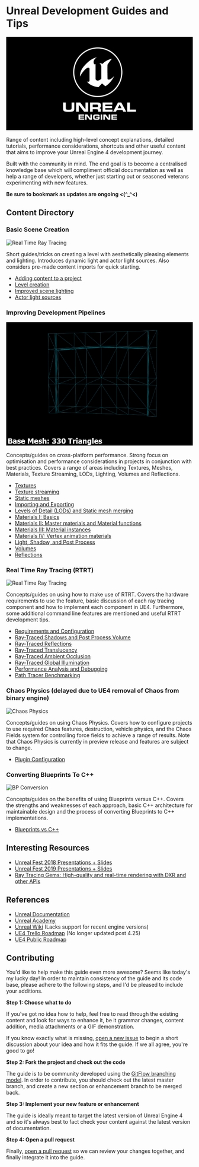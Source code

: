 # Unreal Development Guides and Tips

![Real Time Ray Tracing](static/images/ue4_logo.png)

Range of content including high-level concept explanations, detailed tutorials, performance considerations, shortcuts and other useful content that aims to improve your Unreal Engine 4 development journey.

Built with the community in mind. The end goal is to become a centralised knowledge base which will compliment official documentation as well as help a range of developers, whether just starting out or seasoned veterans experimenting with new features.

**Be sure to bookmark as updates are ongoing <(^_^<)**

## Content Directory

### Basic Scene Creation

![Real Time Ray Tracing](static/images/basics.gif)

Short guides/tricks on creating a level with aesthetically pleasing elements and lighting. Introduces dynamic light and actor light sources. Also considers pre-made content imports for quick starting.

*  [Adding content to a project](Content/Basics/AddingContentToAProject.md)
*  [Level creation](Content/Basics/LevelCreation.md)
*  [Improved scene lighting](Content/Basics/ImprovedSceneLighting.md)
*  [Actor light sources](Content/Basics/ActorLightSources.md)

### Improving Development Pipelines

![Real Time Ray Tracing](static/images/LOD.gif)

Concepts/guides on cross-platform performance. Strong focus on optimisation and performance considerations in projects in conjunction with best practices. Covers a range of areas including Textures, Meshes, Materials, Texture Streaming, LODs, Lighting, Volumes and Reflections.

*  [Textures](Content/DevPipelines/Textures.md)
*  [Texture streaming](Content/DevPipelines/TextureStreaming.md)
*  [Static meshes](Content/DevPipelines/StaticMeshes.md)
*  [Importing and Exporting](Content/DevPipelines/ImportingAndExporting.md)
*  [Levels of Detail (LODs) and Static mesh merging](Content/DevPipelines/LODsAndMeshMerge.md)
*  [Materials I: Basics](Content/DevPipelines/MaterialsI.md)
*  [Materials II: Master materials and Material functions](Content/DevPipelines/MaterialsII.md)
*  [Materials III: Material instances](Content/DevPipelines/MaterialsIII.md)
*  [Materials IV: Vertex animation materials](Content/DevPipelines/MaterialsIV.md)
*  [Light, Shadow, and Post Process](Content/DevPipelines/LightShadowPostProcess.md)
*  [Volumes](Content/DevPipelines/Volumes.md)
*  [Reflections](Content/DevPipelines/Reflections.md)

### Real Time Ray Tracing (RTRT)

![Real Time Ray Tracing](static/images/star_wars.gif)

Concepts/guides on using how to make use of RTRT. Covers the hardware requirements to use the feature, basic discussion of each ray tracing component and how to implement each component in UE4. Furthermore, some additional command line features are mentioned and useful RTRT development tips.

* [Requirements and Configuration](Content/RTRT/RequirementsConfig.md)
* [Ray-Traced Shadows and Post Process Volume](Content/RTRT/ShadowsPostProcess.md)
* [Ray-Traced Reflections](Content/RTRT/Reflections.md)
* [Ray-Traced Translucency](Content/RTRT/Translucency.md)
* [Ray-Traced Ambient Occlusion](Content/RTRT/AmbientOcclusion.md)
* [Ray-Traced Global Illumination](Content/RTRT/GlobalIllumination.md)
* [Performance Analysis and Debugging](Content/RTRT/PerformanceDebug.md)
* [Path Tracer Benchmarking](Content/RTRT/PathTracer.md)

### Chaos Physics (delayed due to UE4 removal of Chaos from binary engine)

![Chaos Physics](static/images/chaos_destruction.gif)

Concepts/guides on using Chaos Physics. Covers how to configure projects to use required Chaos features, destruction, vehicle physics, and the Chaos Fields system for controlling force fields to achieve a range of results. Note that Chaos Physics is currently in preview release and features are subject to change.

* [Plugin Configuration](Content/Chaos/PluginConfig.md)

### Converting Blueprints To C++

![BP Conversion](static/images/coding_fire.gif)

Concepts/guides on the benefits of using Blueprints versus C++. Covers the strengths and weaknesses of each approach, basic C++ architecture for maintainable design and the process of converting Blueprints to C++ implementations.

* [Blueprints vs C++]()

## Interesting Resources

* [Unreal Fest 2018 Presentations + Slides](https://www.unrealengine.com/en-US/events/unreal-fest-europe-2018)
* [Unreal Fest 2019 Presentations + Slides](https://www.unrealengine.com/en-US/events/unreal-fest-europe-2019)
* [Ray Tracing Gems: High-quality and real-time rendering with DXR and other APIs](http://www.realtimerendering.com/raytracinggems/unofficial_RayTracingGems_v1.6.pdf)

## References
* [Unreal Documentation](https://docs.unrealengine.com/)
* [Unreal Academy](https://academy.unrealengine.com/)
* [Unreal Wiki](https://ue4community.wiki/) (Lacks support for recent engine versions)
* [UE4 Trello Roadmap](https://trello.com/b/TTAVI7Ny/ue4-roadmap) (No longer updated post 4.25)
* [UE4 Public Roadmap](https://portal.productboard.com/epicgames/1-unreal-engine-public-roadmap)

## Contributing

You'd like to help make this guide even more awesome? Seems like today's my lucky day! In order to maintain consistency of the guide and its code base, please adhere to the following steps, and I'd be pleased to include your additions.

**Step 1: Choose what to do**

If you've got no idea how to help, feel free to read through the existing content and look for ways to enhance it, be it grammar changes, content addition, media attachments or a GIF demonstration.

If you know exactly what is missing, [open a new issue](https://github.com/JaredP94/Unreal-Development-Guides-and-Tips/issues/new) to begin a short discussion about your idea and how it fits the guide. If we all agree, you're good to go!

**Step 2: Fork the project and check out the code**

The guide is to be community developed using the [GitFlow branching model](http://nvie.com/posts/a-successful-git-branching-model/). In order to contribute, you should check out the latest master branch, and create a new section or enhancement branch to be merged back.

**Step 3: Implement your new feature or enhancement**

The guide is ideally meant to target the latest version of Unreal Engine 4 and so it's always best to fact check your content against the latest version of documentation.

**Step 4: Open a pull request**

Finally, [open a pull request](https://help.github.com/articles/creating-a-pull-request/) so we can review your changes together, and finally integrate it into the guide.
